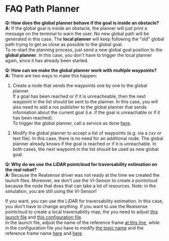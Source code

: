 # FAQ Path Planner
__Q: How does the global planner behave if the goal is inside an obstacle?__  
__A:__ If the global goal is inside an obstacle, the planner will just print a message on the terminal to warn the user. No new global path will be generated in this case. The __local planner__ will keep following the "old" global path trying to get as close as possible to the global goal.  
To re-start the planning process, just send a new global goal position to the __global planner__. In this case, you don't have to trigger the local planner again, since it has already been started.
  
__Q: How can we make the global planner work with multiple waypoints?__  
__A:__ There are two ways to make this happen:
1. Create a node that sends the waypoints one by one to the global planner.  
If a goal has been reached or if it is unreacheable, then the next waypoint in the list should be sent to the planner. In this case, you will also need to add a ros publisher to the global planner that sends information about the current goal (i.e. if the goal is unreachable or if it has been reached).  
To trigger the global planner, call a service as done [here](https://github.com/VIS4ROB-lab/smb_path_planner/blob/f470b5bc2bb7f7f9ead94f2fa3dfbd26f6f029d0/smb_planner_rviz/src/planning_panel.cpp#L277).  

2. Modify the global planner to accept a list of waypoints (e.g. via a _csv_ or text file). In this case, there is no need for an additional node. The global planner already knows if the goal is reached or if it is unreachable. In both cases, the next waypoint in the list should be used as new global goal.
  
__Q: Why do we use the LiDAR pointcloud for traversability estimation on the real robot?__  
__A:__ Because the Realsense driver was not ready at the time we created the launch files. Moreover, we don't use the VI-Sensor to create a pointcloud because the node that does that can take a lot of resources. Note: in the simulation, you are still using the VI-Sensor!  

If you want, you can use the LiDAR for traversability estimation. In this case, you don't have to change anything. If you want to use the Realsense pointcloud to create a local traversability map, the you need to adjust [this launch file](https://github.com/VIS4ROB-lab/smb_path_planner/blob/master/smb_local_planner/launch/smb_elevation_mapping_real.launch) and [this configuration file](https://github.com/VIS4ROB-lab/smb_path_planner/blob/master/smb_planner_common/cfg/elevation_mapping_smb.yaml).  
In the launch file, adjust the name of the reference frame [at this line](https://github.com/VIS4ROB-lab/smb_path_planner/blob/f470b5bc2bb7f7f9ead94f2fa3dfbd26f6f029d0/smb_local_planner/launch/smb_elevation_mapping_real.launch#L10), while in the configuration file you have to modify [the topic name](https://github.com/VIS4ROB-lab/smb_path_planner/blob/f470b5bc2bb7f7f9ead94f2fa3dfbd26f6f029d0/smb_planner_common/cfg/elevation_mapping_smb.yaml#L1) and the reference frame name [here](https://github.com/VIS4ROB-lab/smb_path_planner/blob/f470b5bc2bb7f7f9ead94f2fa3dfbd26f6f029d0/smb_planner_common/cfg/elevation_mapping_smb.yaml#L2) and [here](https://github.com/VIS4ROB-lab/smb_path_planner/blob/f470b5bc2bb7f7f9ead94f2fa3dfbd26f6f029d0/smb_planner_common/cfg/elevation_mapping_smb.yaml#L6).


